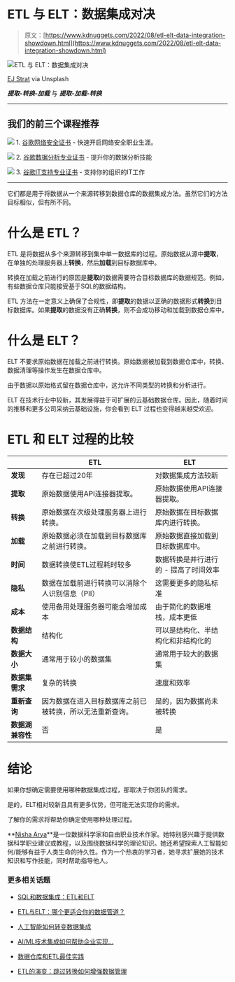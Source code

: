 # ETL 与 ELT：数据集成对决

> 原文：[https://www.kdnuggets.com/2022/08/etl-elt-data-integration-showdown.html](https://www.kdnuggets.com/2022/08/etl-elt-data-integration-showdown.html)

![ETL 与 ELT：数据集成对决](../Images/1cdad56135ba710f07cda2ffee1db1c5.png)

[EJ Strat](https://unsplash.com/@xoforoct) via Unsplash

***提取-转换-加载*** 与 ***提取-加载-转换***

* * *

## 我们的前三个课程推荐

![](../Images/0244c01ba9267c002ef39d4907e0b8fb.png) 1\. [谷歌网络安全证书](https://www.kdnuggets.com/google-cybersecurity) - 快速开启网络安全职业生涯。

![](../Images/e225c49c3c91745821c8c0368bf04711.png) 2\. [谷歌数据分析专业证书](https://www.kdnuggets.com/google-data-analytics) - 提升你的数据分析技能

![](../Images/0244c01ba9267c002ef39d4907e0b8fb.png) 3\. [谷歌IT支持专业证书](https://www.kdnuggets.com/google-itsupport) - 支持你的组织的IT工作

* * *

它们都是用于将数据从一个来源转移到数据仓库的数据集成方法。虽然它们的方法目标相似，但有所不同。

# 什么是 ETL？

ETL 是将数据从多个来源转移到集中单一数据库的过程。原始数据从源中**提取**，在单独的处理服务器上**转换**，然后**加载**到目标数据库中。

转换在加载之前进行的原因是**提取**的数据需要符合目标数据库的数据规范。例如，有些数据仓库只能接受基于SQL的数据结构。

ETL 方法在一定意义上确保了合规性，即**提取**的数据以正确的数据形式**转换**到目标数据库。如果**提取**的数据没有正确**转换**，则不会成功移动和加载到数据仓库中。

# 什么是 ELT？

ELT 不要求原始数据在加载之前进行转换。原始数据被加载到数据仓库中，转换、数据清理等操作发生在数据仓库中。

由于数据以原始格式留在数据仓库中，这允许不同类型的转换和分析进行。

ELT 在技术行业中较新，其发展得益于可扩展的云基础数据仓库。因此，随着时间的推移和更多公司采纳云基础设施，你会看到 ELT 过程也变得越来越受欢迎。

# ETL 和 ELT 过程的比较

|  | **ETL** | **ELT** |
| --- | --- | --- |
| **发现** | 存在已超过20年 | 对数据集成方法较新 |
| **提取** | 原始数据使用API连接器提取。 | 原始数据使用API连接器提取。 |
| **转换** | 原始数据在次级处理服务器上进行转换。 | 原始数据在目标数据库内进行转换。 |
| **加载** | 原始数据必须在加载到目标数据库之前进行转换。 | 原始数据直接加载到目标数据库中。 |
| **时间** | 数据转换使ETL过程耗时较多 | 数据转换是并行进行的 - 提高了时间效率 |
| **隐私** | 数据在加载前进行转换可以消除个人识别信息（PII） | 这需要更多的隐私标准 |
| **成本** | 使用备用处理服务器可能会增加成本 | 由于简化的数据堆栈，成本更低 |
| **数据结构** | 结构化 | 可以是结构化、半结构化和非结构化的 |
| **数据大小** | 通常用于较小的数据集 | 通常用于较大的数据集 |
| **数据集需求** | 复杂的转换 | 速度和效率 |
| **重新查询** | 因为数据在进入目标数据库之前已被转换，所以无法重新查询。 | 是的，因为数据尚未被转换 |
| **数据湖兼容性** | 否 | 是 |

# 结论

如果你想确定需要使用哪种数据集成过程，那取决于你团队的需求。

是的，ELT相对较新且具有更多优势，但可能无法实现你的需求。

了解你的需求将帮助你确定使用哪种处理过程。

**[Nisha Arya](https://www.linkedin.com/in/nisha-arya-ahmed/)**是一位数据科学家和自由职业技术作家。她特别感兴趣于提供数据科学职业建议或教程，以及围绕数据科学的理论知识。她还希望探索人工智能如何/能够有益于人类生命的持久性。作为一个热衷的学习者，她寻求扩展她的技术知识和写作技能，同时帮助指导他人。

### 更多相关话题

+   [SQL和数据集成：ETL和ELT](https://www.kdnuggets.com/2023/01/sql-data-integration-etl-elt.html)

+   [ETL与ELT：哪个更适合你的数据管道？](https://www.kdnuggets.com/2023/03/etl-elt-one-right-data-pipeline.html)

+   [人工智能如何转变数据集成](https://www.kdnuggets.com/2022/04/artificial-intelligence-transform-data-integration.html)

+   [AI/ML技术集成如何帮助企业实现…](https://www.kdnuggets.com/2021/12/aiml-technology-integration-help-business-achieving-goals-2022.html)

+   [数据仓库和ETL最佳实践](https://www.kdnuggets.com/2023/02/data-warehousing-etl-best-practices.html)

+   [ETL的演变：跳过转换如何增强数据管理](https://www.kdnuggets.com/evolution-in-etl-how-skipping-transformation-enhances-data-management)
